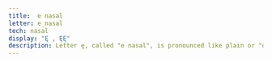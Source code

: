 ```yaml
---
title:  e nasal
letter: e_nasal
tech: nasal
display: "Ę , ĘĘ"
description: Letter ę, called "e nasal", is pronounced like plain or "oral" <b>e</b> except that air moves out the nose as well as the mouth. In writing Tanacross, <b>ę</b> and <b>ęę</b> have the same sound, but <b>ęę</b> is pronounced for a longer time than <b>ę</b>.
---
```


